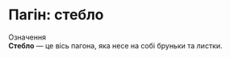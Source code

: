 # Пагiн: стебло

<div class="eoz-wrap">
<span class="eoz">Означення</span>
<div class="eoz-text">
<b>Стебло</b> — це вiсь пагона, яка несе на собi бруньки та листки. 
</div>
</div>